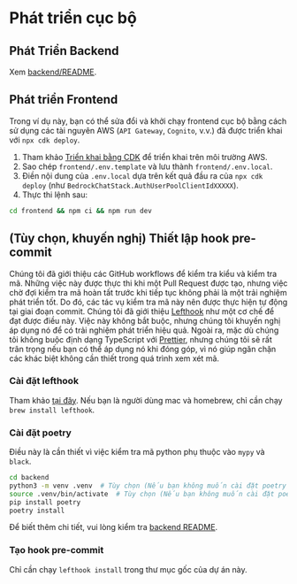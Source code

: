 # Phát triển cục bộ

## Phát Triển Backend

Xem [backend/README](../backend/README_vi-VN.md).

## Phát triển Frontend

Trong ví dụ này, bạn có thể sửa đổi và khởi chạy frontend cục bộ bằng cách sử dụng các tài nguyên AWS (`API Gateway`, `Cognito`, v.v.) đã được triển khai với `npx cdk deploy`.

1. Tham khảo [Triển khai bằng CDK](../README.md#deploy-using-cdk) để triển khai trên môi trường AWS.
2. Sao chép `frontend/.env.template` và lưu thành `frontend/.env.local`.
3. Điền nội dung của `.env.local` dựa trên kết quả đầu ra của `npx cdk deploy` (như `BedrockChatStack.AuthUserPoolClientIdXXXXX`).
4. Thực thi lệnh sau:

```zsh
cd frontend && npm ci && npm run dev
```

## (Tùy chọn, khuyến nghị) Thiết lập hook pre-commit

Chúng tôi đã giới thiệu các GitHub workflows để kiểm tra kiểu và kiểm tra mã. Những việc này được thực thi khi một Pull Request được tạo, nhưng việc chờ đợi kiểm tra mã hoàn tất trước khi tiếp tục không phải là một trải nghiệm phát triển tốt. Do đó, các tác vụ kiểm tra mã này nên được thực hiện tự động tại giai đoạn commit. Chúng tôi đã giới thiệu [Lefthook](https://github.com/evilmartians/lefthook?tab=readme-ov-file#install) như một cơ chế để đạt được điều này. Việc này không bắt buộc, nhưng chúng tôi khuyến nghị áp dụng nó để có trải nghiệm phát triển hiệu quả. Ngoài ra, mặc dù chúng tôi không buộc định dạng TypeScript với [Prettier](https://prettier.io/), nhưng chúng tôi sẽ rất trân trọng nếu bạn có thể áp dụng nó khi đóng góp, vì nó giúp ngăn chặn các khác biệt không cần thiết trong quá trình xem xét mã.

### Cài đặt lefthook

Tham khảo [tại đây](https://github.com/evilmartians/lefthook#install). Nếu bạn là người dùng mac và homebrew, chỉ cần chạy `brew install lefthook`.

### Cài đặt poetry

Điều này là cần thiết vì việc kiểm tra mã python phụ thuộc vào `mypy` và `black`.

```sh
cd backend
python3 -m venv .venv  # Tùy chọn (Nếu bạn không muốn cài đặt poetry trên môi trường của mình)
source .venv/bin/activate  # Tùy chọn (Nếu bạn không muốn cài đặt poetry trên môi trường của mình)
pip install poetry
poetry install
```

Để biết thêm chi tiết, vui lòng kiểm tra [backend README](../backend/README_vi-VN.md).

### Tạo hook pre-commit

Chỉ cần chạy `lefthook install` trong thư mục gốc của dự án này.